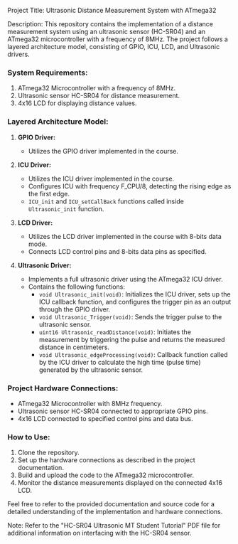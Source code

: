 Project Title: Ultrasonic Distance Measurement System with ATmega32

Description:
This repository contains the implementation of a distance measurement system using an ultrasonic sensor (HC-SR04) and an ATmega32 microcontroller with a frequency of 8MHz. The project follows a layered architecture model, consisting of GPIO, ICU, LCD, and Ultrasonic drivers.

### System Requirements:
1. ATmega32 Microcontroller with a frequency of 8MHz.
2. Ultrasonic sensor HC-SR04 for distance measurement.
3. 4x16 LCD for displaying distance values.

### Layered Architecture Model:
1. **GPIO Driver:**
   - Utilizes the GPIO driver implemented in the course.
  
2. **ICU Driver:**
   - Utilizes the ICU driver implemented in the course.
   - Configures ICU with frequency F_CPU/8, detecting the rising edge as the first edge.
   - `ICU_init` and `ICU_setCallBack` functions called inside `Ultrasonic_init` function.

3. **LCD Driver:**
   - Utilizes the LCD driver implemented in the course with 8-bits data mode.
   - Connects LCD control pins and 8-bits data pins as specified.

4. **Ultrasonic Driver:**
   - Implements a full ultrasonic driver using the ATmega32 ICU driver.
   - Contains the following functions:
      - `void Ultrasonic_init(void)`: Initializes the ICU driver, sets up the ICU callback function, and configures the trigger pin as an output through the GPIO driver.
      - `void Ultrasonic_Trigger(void)`: Sends the trigger pulse to the ultrasonic sensor.
      - `uint16 Ultrasonic_readDistance(void)`: Initiates the measurement by triggering the pulse and returns the measured distance in centimeters.
      - `void Ultrasonic_edgeProcessing(void)`: Callback function called by the ICU driver to calculate the high time (pulse time) generated by the ultrasonic sensor.

### Project Hardware Connections:
- ATmega32 Microcontroller with 8MHz frequency.
- Ultrasonic sensor HC-SR04 connected to appropriate GPIO pins.
- 4x16 LCD connected to specified control pins and data bus.

### How to Use:
1. Clone the repository.
2. Set up the hardware connections as described in the project documentation.
3. Build and upload the code to the ATmega32 microcontroller.
4. Monitor the distance measurements displayed on the connected 4x16 LCD.

Feel free to refer to the provided documentation and source code for a detailed understanding of the implementation and hardware connections.

Note: Refer to the "HC-SR04 Ultrasonic MT Student Tutorial" PDF file for additional information on interfacing with the HC-SR04 sensor.

